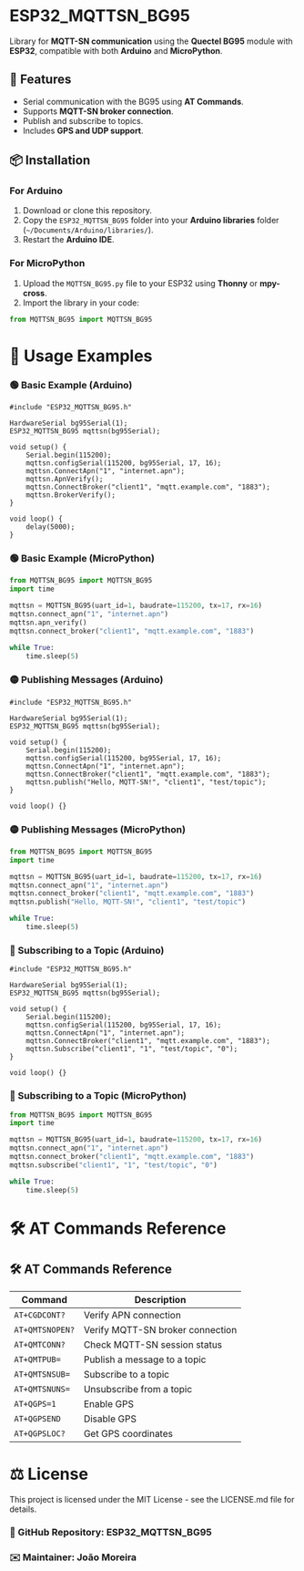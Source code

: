# ESP32_MQTTSN_BG95

Library for **MQTT-SN communication** using the **Quectel BG95** module with **ESP32**, compatible with both **Arduino** and **MicroPython**.

## 🚀 Features
- Serial communication with the BG95 using **AT Commands**.
- Supports **MQTT-SN broker connection**.
- Publish and subscribe to topics.
- Includes **GPS and UDP support**.

## 📦 Installation

### For **Arduino**
1. Download or clone this repository.
2. Copy the `ESP32_MQTTSN_BG95` folder into your **Arduino libraries** folder (`~/Documents/Arduino/libraries/`).
3. Restart the **Arduino IDE**.

### For **MicroPython**
1. Upload the `MQTTSN_BG95.py` file to your ESP32 using **Thonny** or **mpy-cross**.
2. Import the library in your code:

```python
from MQTTSN_BG95 import MQTTSN_BG95
```
# 📖 Usage Examples
### 🟢 Basic Example (Arduino)

```arduino
#include "ESP32_MQTTSN_BG95.h"

HardwareSerial bg95Serial(1);
ESP32_MQTTSN_BG95 mqttsn(bg95Serial);

void setup() {
    Serial.begin(115200);
    mqttsn.configSerial(115200, bg95Serial, 17, 16);
    mqttsn.ConnectApn("1", "internet.apn");
    mqttsn.ApnVerify();
    mqttsn.ConnectBroker("client1", "mqtt.example.com", "1883");
    mqttsn.BrokerVerify();
}

void loop() {
    delay(5000);
}
```

### 🟢 Basic Example (MicroPython)

```python
from MQTTSN_BG95 import MQTTSN_BG95
import time

mqttsn = MQTTSN_BG95(uart_id=1, baudrate=115200, tx=17, rx=16)
mqttsn.connect_apn("1", "internet.apn")
mqttsn.apn_verify()
mqttsn.connect_broker("client1", "mqtt.example.com", "1883")

while True:
    time.sleep(5)
```
### 🟡 Publishing Messages (Arduino)
```arduino
#include "ESP32_MQTTSN_BG95.h"

HardwareSerial bg95Serial(1);
ESP32_MQTTSN_BG95 mqttsn(bg95Serial);

void setup() {
    Serial.begin(115200);
    mqttsn.configSerial(115200, bg95Serial, 17, 16);
    mqttsn.ConnectApn("1", "internet.apn");
    mqttsn.ConnectBroker("client1", "mqtt.example.com", "1883");
    mqttsn.publish("Hello, MQTT-SN!", "client1", "test/topic");
}

void loop() {}
```
### 🟡 Publishing Messages (MicroPython)
```python
from MQTTSN_BG95 import MQTTSN_BG95
import time

mqttsn = MQTTSN_BG95(uart_id=1, baudrate=115200, tx=17, rx=16)
mqttsn.connect_apn("1", "internet.apn")
mqttsn.connect_broker("client1", "mqtt.example.com", "1883")
mqttsn.publish("Hello, MQTT-SN!", "client1", "test/topic")

while True:
    time.sleep(5)
```
### 🔵 Subscribing to a Topic (Arduino)
```arduino
#include "ESP32_MQTTSN_BG95.h"

HardwareSerial bg95Serial(1);
ESP32_MQTTSN_BG95 mqttsn(bg95Serial);

void setup() {
    Serial.begin(115200);
    mqttsn.configSerial(115200, bg95Serial, 17, 16);
    mqttsn.ConnectApn("1", "internet.apn");
    mqttsn.ConnectBroker("client1", "mqtt.example.com", "1883");
    mqttsn.Subscribe("client1", "1", "test/topic", "0");
}

void loop() {}
```
### 🔵 Subscribing to a Topic (MicroPython)
```python
from MQTTSN_BG95 import MQTTSN_BG95
import time

mqttsn = MQTTSN_BG95(uart_id=1, baudrate=115200, tx=17, rx=16)
mqttsn.connect_apn("1", "internet.apn")
mqttsn.connect_broker("client1", "mqtt.example.com", "1883")
mqttsn.subscribe("client1", "1", "test/topic", "0")

while True:
    time.sleep(5)
```

# 🛠 AT Commands Reference
## 🛠 AT Commands Reference

| **Command**          | **Description**                                      |
|----------------------|------------------------------------------------------|
| `AT+CGDCONT?`        | Verify APN connection                                |
| `AT+QMTSNOPEN?`      | Verify MQTT-SN broker connection                     |
| `AT+QMTCONN?`        | Check MQTT-SN session status                         |
| `AT+QMTPUB=`         | Publish a message to a topic                         |
| `AT+QMTSNSUB=`       | Subscribe to a topic                                 |
| `AT+QMTSNUNS=`       | Unsubscribe from a topic                             |
| `AT+QGPS=1`          | Enable GPS                                           |
| `AT+QGPSEND`         | Disable GPS                                          |
| `AT+QGPSLOC?`        | Get GPS coordinates                                  |


# ⚖ License
This project is licensed under the MIT License - see the LICENSE.md file for details.

### 🔗 GitHub Repository: ESP32_MQTTSN_BG95

### ✉️ Maintainer: João Moreira

